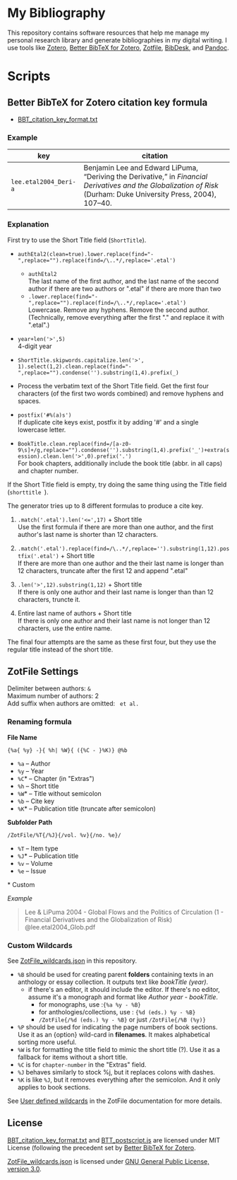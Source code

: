 # My Bibliography

This repository contains software resources that help me manage my personal research library and generate bibliographies in my digital writing. I use tools like [Zotero](https://www.zotero.org "Zotero"), [Better BibTeX for Zotero](https://retorque.re/zotero-better-bibtex/ "Better BibTeX for Zotero"), [Zotfile](https://zotfile.com "Zotfile"), [BibDesk](https://bibdesk.sourceforge.io "BibDesk"), and [Pandoc](https://pandoc.org "Pandoc"). 

# Scripts
## Better BibTeX for Zotero citation key formula  
- [BBT_citation_key_format.txt](BBT_citation_key_format.txt)  

### Example  

| key | citation |
|---|---|
| `lee.etal2004_Deri-a` | Benjamin Lee and Edward LiPuma, “Deriving the Derivative,” in *Financial Derivatives and the Globalization of Risk* (Durham: Duke University Press, 2004), 107–40.  |


### Explanation  

First try to use the Short Title field (`ShortTitle`).

- `authEtal2(clean=true).lower.replace(find="-",replace="").replace(find=/\..*/,replace='.etal')`  
	- `authEtal2`   
	The last name of the first author, and the last name of the second author if there are two authors or ".etal" if there are more than two
	- `.lower.replace(find="-",replace="").replace(find=/\..*/,replace='.etal')`  
	Lowercase. Remove any hyphens. Remove the second author. (Technically, remove everything after the first "." and replace it with ".etal".)   
- `year+len('>',5) `  
	4-digit year
- `ShortTitle.skipwords.capitalize.len('>', 1).select(1,2).clean.replace(find="-",replace="").condense('').substring(1,4).prefix(_)`  
- Process the verbatim text of the Short Title field. Get the first four characters  (of the first two words combined) and remove hyphens and spaces.
- `postfix('#%(a)s')`  
	If duplicate cite keys exist, postfix it by adding '#' and a single lowercase letter.

- `BookTitle.clean.replace(find=/[a-z0-9\s]+/g,replace="").condense('').substring(1,4).prefix('_')+extra(session).clean.len('>',0).prefix('.')`  
	For book chapters, additionally include the book title (abbr. in all caps) and chapter number. 

If the Short Title field is empty, try doing the same thing using the Title field (`shorttitle `).

The generator tries up to 8 different formulas to produce a cite key. 

1. `.match('.etal').len('<=',17)` + Short title  
	Use the first formula if there are more than one author, and the first author's last name is shorter than 12 characters.  

	[//]: # ( the lengths of .etal is five ... 17-5=12)

2. `.match('.etal').replace(find=/\..*/,replace='').substring(1,12).postfix('.etal')` + Short title  
	If there are more than one author and the their last name is longer than 12 characters, truncate after the first 12 and append ".etal"

3. `.len('>',12).substring(1,12)` + Short title  
	If there is only one author and their last name is longer than than 12 characters, truncte it.

4. Entire last name of authors + Short title  
	If there is only one author and their last name is not longer than 12 characters, use the entire name.

The final four attempts are the same as these first four, but they use the regular title instead of the short title.


## ZotFile Settings

Delimiter between authors: ` & `  
Maximum number of authors: 2  
Add suffix when authors are omitted: ` et al.`  

### Renaming formula  

**File Name**  

```
{%a{ %y} -}{ %h| %W}{ ({%C - }%K)} @%b
```

- `%a` – Author  
- `%y` – Year  
- `%C`\* – Chapter (in "Extras")  
- `%h` – Short title  
- `%W`\* – Title without semicolon  
- `%b` – Cite key  
- `%K`\* – Publication title (truncate after semicolon)  

[//]: # (`%W` may be redundant of `%t` = `titleFormated`)  

**Subfolder Path**  
```
/ZotFile/%T{/%J}{/vol. %v}{/no. %e}/
```

- `%T` – Item type  
- `%J`\* – Publication title  
- `%v` – Volume
- `%e` – Issue

\* Custom  

*Example*  

> Lee & LiPuma 2004 - Global Flows and the Politics of Circulation (1 - Financial Derivatives and the Globalization of Risk) @lee.etal2004_Glob.pdf

### Custom Wildcards

See [ZotFile_wildcards.json](ZotFile_wildcards.json) in this repository.

- `%B` should be used for creating parent **folders** containing texts in an anthology or essay collection. It outputs text like *bookTitle (year)*.
    - if there's an editor, it should include the editor. If there's no editor, assume it's a monograph and format like *Author year - bookTitle*. 
        -  for monographs, use :`{%a %y - %B}` 
        - for anthologies/collections, use : `{%d (eds.) %y - %B}`
        - `/ZotFile{/%d (eds.) %y - %B}` or just `/ZotFile{/%B (%y)}`
- `%P` should be used for indicating the page numbers of book sections. Use it as an {option} wild-card in **filenames**. It makes alphabetical sorting more useful.
- `%W` is for formatting the title field to mimic the short title (?). Use it as a fallback for items without a short title.
- `%C` is for `chapter-number` in the "Extras" field.
- `%J` behaves similarly to stock %j, but it replaces colons with dashes.
- `%K` is like `%J`, but it removes everything after the semicolon. And it only applies to book sections.


See [User defined wildcards](http://zotfile.com/#user-defined-wildcards) in the ZotFile documentation for more details.

## License
[BBT_citation_key_format.txt](BBT_citation_key_format.txt) and [BTT_postscript.js](BTT_postscript.js) are licensed under MIT License (following the precedent set by [Better BibTeX for Zotero](https://github.com/retorquere/zotero-better-bibtex/blob/master/LICENSE "zotero-better-bibtex/LICENSE").  

[ZotFile_wildcards.json](ZotFile_wildcards.json) is licensed under [GNU General Public License, version 3.0](https://github.com/jlegewie/zotfile#license "zotfile#license").  